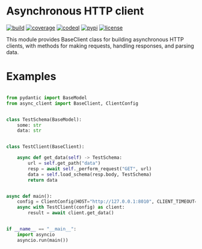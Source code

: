 Asynchronous HTTP client
=======

[![build](https://travis-ci.org/mas-aleksey/async-client.svg)](https://travis-ci.org/mas-aleksey/async-client)
[![coverage](https://coveralls.io/repos/mas-aleksey/async-client/badge.svg)](https://coveralls.io/r/mas-aleksey/async-client?branch=python-3)
[![codeql](https://github.com/mas-aleksey/async-client/workflows/CodeQL/badge.svg)](https://github.com/mas-aleksey/async-client/actions/workflows/codeql-analysis.yml)
[![pypi](https://img.shields.io/pypi/v/async-client-lib.svg)](https://pypi.python.org/pypi/async-client-lib)
[![license](https://img.shields.io/github/license/mas-aleksey/async-client)](https://github.com/mas-aleksey/async-client/blob/main/LICENSE)

This module provides BaseClient class for building asynchronous HTTP clients,
with methods for making requests, handling responses, and parsing data.

Examples
========

```python

from pydantic import BaseModel
from async_client import BaseClient, ClientConfig


class TestSchema(BaseModel):
    some: str
    data: str


class TestClient(BaseClient):

    async def get_data(self) -> TestSchema:
        url = self.get_path("data")
        resp = await self._perform_request("GET", url)
        data = self.load_schema(resp.body, TestSchema)
        return data


async def main():
    config = ClientConfig(HOST="http://127.0.0.1:8010", CLIENT_TIMEOUT=1)
    async with TestClient(config) as client:
        result = await client.get_data()


if __name__ == "__main__":
    import asyncio
    asyncio.run(main())
```